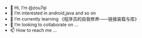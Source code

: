 - 👋 Hi, I’m @zou7qi
- 👀 I’m interested in android,java and so on
- 🌱 I’m currently learning 《程序员的自我修养——链接装载与库》
- 💞️ I’m looking to collaborate on ...
- 📫 How to reach me ...

<!---
zou7qi/zou7qi is a ✨ special ✨ repository because its `README.md` (this file) appears on your GitHub profile.
You can click the Preview link to take a look at your changes.
--->

